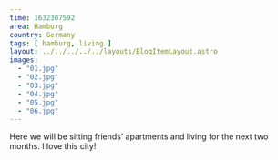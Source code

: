 ```yaml
---
time: 1632307592
area: Hamburg
country: Germany
tags: [ hamburg, living ]
layout: ../../../../../layouts/BlogItemLayout.astro
images:
  - "01.jpg"
  - "02.jpg"
  - "03.jpg"
  - "04.jpg"
  - "05.jpg"
  - "06.jpg"
---
```


Here we will be sitting friends’ apartments and living for the next two months. I love this city!
